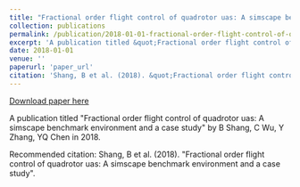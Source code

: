 ```yaml
---
title: "Fractional order flight control of quadrotor uas: A simscape benchmark environment and a case study"
collection: publications
permalink: /publication/2018-01-01-fractional-order-flight-control-of-quadrotor-uas-a-simsca
excerpt: 'A publication titled &quot;Fractional order flight control of quadrotor uas: A simscape benchmark environment and a case study&quot; by B Shang, C Wu, Y Zhang, YQ Chen in 2018.'
date: 2018-01-01
venue: ''
paperurl: 'paper_url'
citation: 'Shang, B et al. (2018). &quot;Fractional order flight control of quadrotor uas: A simscape benchmark environment and a case study&quot;.'
---
```


<a href='paper_url'>Download paper here</a>

A publication titled &quot;Fractional order flight control of quadrotor uas: A simscape benchmark environment and a case study&quot; by B Shang, C Wu, Y Zhang, YQ Chen in 2018.

Recommended citation: Shang, B et al. (2018). "Fractional order flight control of quadrotor uas: A simscape benchmark environment and a case study".
